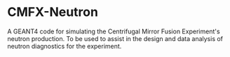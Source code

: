 # CMFX-Neutron
A GEANT4 code for simulating the Centrifugal Mirror Fusion Experiment's neutron production. To be used to assist in the design and data analysis of neutron diagnostics for the experiment.
